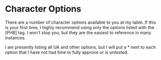 # Character Options

There are a number of character options available to you at my table. If this is your first time, I highly recommend using only the options listed with the [PHB] tag. I won't stop you, but they are the easiest to reference in many instances.

I am presently listing all UA and other options, but I will put a * next to each option that I have not had time to fully approve or is untested.